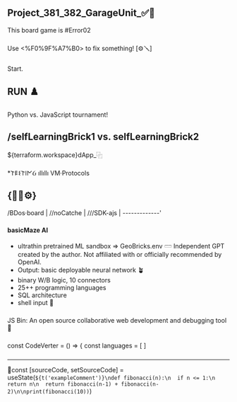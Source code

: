 ## Project_381_382_GarageUnit_✅🐸
This board game is #Error02
###
Use <%F0%9F%A7%B0> to fix something! [⚙️🪛]
###
Start.
## RUN ♟️
###
Python vs. JavaScript tournament!
###
/selfLearningBrick1 vs. 
selfLearningBrick2
-----------------------------
${terraform.workspace}dApp_⿻
###
*𐌕𐌄𐌔𐌕𐌉𐌍Ᏽ ıllıllı VM·Protocols
##
##
{🦾🔁⚙️}
--------------
/BDos·board  |
//noCatche   |
///SDK-ajs   |
-------------'
###
###
__basicMaze AI__
*  ultrathin pretrained ML sandbox => GeoBricks.env 𓏠 Independent GPT created by the author. Not affiliated with or officially recommended by OpenAI.
*  Output: basic deployable neural network 🪴
*  binary W/B logic, 10 connectors
*  25++ programming languages
*  SQL architecture
*  shell input 💉
###
###
JS Bin: 
An open source collaborative web development and debugging tool🚯
###
###
const CodeVerter = () => {
  const languages = [ ]
###
###
----------------------------------
🪮const [sourceCode, setSourceCode] = useState(`${t('exampleComment')}\ndef fibonacci(n):\n  if n <= 1:\n  return n\n  return fibonacci(n-1) + fibonacci(n-2)\n\nprint(fibonacci(10))`)


